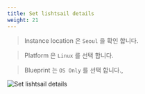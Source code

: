 ```yaml
---
title: Set lishtsail details
weight: 21
---
```


> Instance location 은 `Seoul` 을 확인 합니다.

> Platform 은 `Linux` 를 선택 합니다.

> Blueprint 는 `OS Only` 를 선택 합니다.,

![Set lishtsail details](../../lightsail/images/add_lightsail_01.png)
